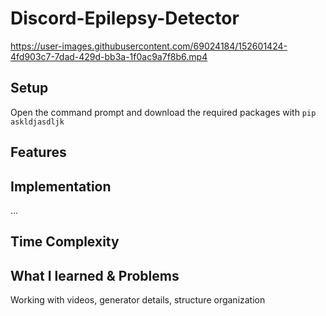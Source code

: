 # Discord-Epilepsy-Detector
https://user-images.githubusercontent.com/69024184/152601424-4fd903c7-7dad-429d-bb3a-1f0ac9a7f8b6.mp4

## Setup
Open the command prompt and download the required packages with
`pip askldjasdljk`

## Features




## Implementation
...

## Time Complexity


## What I learned & Problems
Working with videos, generator details, structure organization
